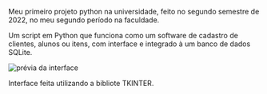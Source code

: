 Meu primeiro projeto python na universidade, feito no segundo semestre de 2022, no meu segundo período na faculdade.

Um script em Python que funciona como um software de cadastro de clientes, alunos ou itens, com interface e integrado à um banco de dados SQLite.

![prévia da interface](https://github.com/user-attachments/assets/1419025c-25c9-4e61-bde3-28854955c9f9)

Interface feita utilizando a bibliote TKINTER.
